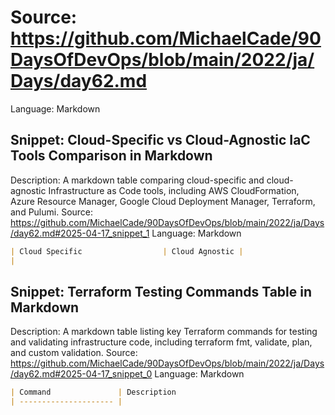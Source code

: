 # Source: https://github.com/MichaelCade/90DaysOfDevOps/blob/main/2022/ja/Days/day62.md
Language: Markdown

## Snippet: Cloud-Specific vs Cloud-Agnostic IaC Tools Comparison in Markdown
Description: A markdown table comparing cloud-specific and cloud-agnostic Infrastructure as Code tools, including AWS CloudFormation, Azure Resource Manager, Google Cloud Deployment Manager, Terraform, and Pulumi.
Source: https://github.com/MichaelCade/90DaysOfDevOps/blob/main/2022/ja/Days/day62.md#2025-04-17_snippet_1
Language: Markdown

```Markdown
| Cloud Specific                  | Cloud Agnostic | 
|
```

## Snippet: Terraform Testing Commands Table in Markdown
Description: A markdown table listing key Terraform commands for testing and validating infrastructure code, including terraform fmt, validate, plan, and custom validation.
Source: https://github.com/MichaelCade/90DaysOfDevOps/blob/main/2022/ja/Days/day62.md#2025-04-17_snippet_0
Language: Markdown

```Markdown
| Command               | Description                                                                                | 
| --------------------- |
```